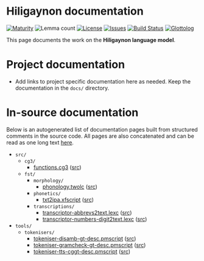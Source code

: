 # Hiligaynon documentation

[![Maturity](https://img.shields.io/endpoint?url=https%3A%2F%2Fraw.githubusercontent.com%2Fgiellalt%2Flang-hil%2Fgh-pages%2Fmaturity.json)](https://giellalt.github.io/MaturityClassification.html)
![Lemma count](https://img.shields.io/endpoint?url=https%3A%2F%2Fraw.githubusercontent.com%2Fgiellalt%2Flang-hil%2Fgh-pages%2Flemmacount.json)
[![License](https://img.shields.io/github/license/giellalt/lang-hil)](https://github.com/giellalt/lang-hil/blob/main/LICENSE)
[![Issues](https://img.shields.io/github/issues/giellalt/lang-hil)](https://github.com/giellalt/lang-hil/issues)
[![Build Status](https://builds.giellalt.org/api/badge/lang-hil?label=CI)](https://builds.giellalt.org/pipelines/lang-hil/builds/latest)
[![Glottolog](https://img.shields.io/badge/Glottolog-green)](https://glottolog.org/resource/languoid/id/hili1240)

This page documents the work on the **Hiligaynon language model**. 

# Project documentation

* Add links to project specific documentation here as needed. Keep the documentation in the `docs/` directory.

# In-source documentation

Below is an autogenerated list of documentation pages built from structured comments in the source code. All pages are also concatenated and can be read as one long text [here](hil.md).

* `src/`
    * `cg3/`
        * [functions.cg3](src-cg3-functions.cg3.html) ([src](https://github.com/giellalt/lang-hil/blob/main/src/cg3/functions.cg3))
    * `fst/`
        * `morphology/`
            * [phonology.twolc](src-fst-morphology-phonology.twolc.html) ([src](https://github.com/giellalt/lang-hil/blob/main/src/fst/morphology/phonology.twolc))
        * `phonetics/`
            * [txt2ipa.xfscript](src-fst-phonetics-txt2ipa.xfscript.html) ([src](https://github.com/giellalt/lang-hil/blob/main/src/fst/phonetics/txt2ipa.xfscript))
        * `transcriptions/`
            * [transcriptor-abbrevs2text.lexc](src-fst-transcriptions-transcriptor-abbrevs2text.lexc.html) ([src](https://github.com/giellalt/lang-hil/blob/main/src/fst/transcriptions/transcriptor-abbrevs2text.lexc))
            * [transcriptor-numbers-digit2text.lexc](src-fst-transcriptions-transcriptor-numbers-digit2text.lexc.html) ([src](https://github.com/giellalt/lang-hil/blob/main/src/fst/transcriptions/transcriptor-numbers-digit2text.lexc))
* `tools/`
    * `tokenisers/`
        * [tokeniser-disamb-gt-desc.pmscript](tools-tokenisers-tokeniser-disamb-gt-desc.pmscript.html) ([src](https://github.com/giellalt/lang-hil/blob/main/tools/tokenisers/tokeniser-disamb-gt-desc.pmscript))
        * [tokeniser-gramcheck-gt-desc.pmscript](tools-tokenisers-tokeniser-gramcheck-gt-desc.pmscript.html) ([src](https://github.com/giellalt/lang-hil/blob/main/tools/tokenisers/tokeniser-gramcheck-gt-desc.pmscript))
        * [tokeniser-tts-cggt-desc.pmscript](tools-tokenisers-tokeniser-tts-cggt-desc.pmscript.html) ([src](https://github.com/giellalt/lang-hil/blob/main/tools/tokenisers/tokeniser-tts-cggt-desc.pmscript))
